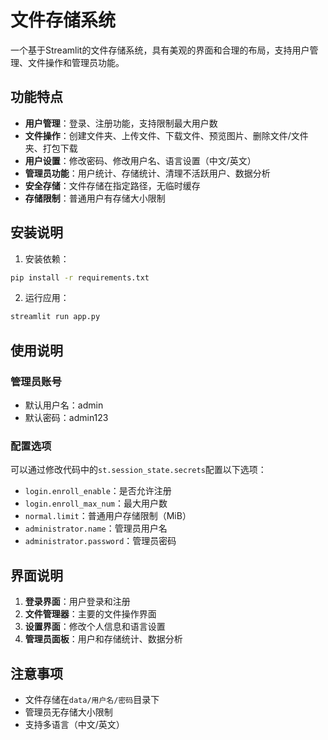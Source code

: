 # 文件存储系统

一个基于Streamlit的文件存储系统，具有美观的界面和合理的布局，支持用户管理、文件操作和管理员功能。

## 功能特点

- **用户管理**：登录、注册功能，支持限制最大用户数
- **文件操作**：创建文件夹、上传文件、下载文件、预览图片、删除文件/文件夹、打包下载
- **用户设置**：修改密码、修改用户名、语言设置（中文/英文）
- **管理员功能**：用户统计、存储统计、清理不活跃用户、数据分析
- **安全存储**：文件存储在指定路径，无临时缓存
- **存储限制**：普通用户有存储大小限制

## 安装说明

1. 安装依赖：

```bash
pip install -r requirements.txt
```

2. 运行应用：

```bash
streamlit run app.py
```

## 使用说明

### 管理员账号

- 默认用户名：admin
- 默认密码：admin123

### 配置选项

可以通过修改代码中的`st.session_state.secrets`配置以下选项：

- `login.enroll_enable`：是否允许注册
- `login.enroll_max_num`：最大用户数
- `normal.limit`：普通用户存储限制（MiB）
- `administrator.name`：管理员用户名
- `administrator.password`：管理员密码

## 界面说明

1. **登录界面**：用户登录和注册
2. **文件管理器**：主要的文件操作界面
3. **设置界面**：修改个人信息和语言设置
4. **管理员面板**：用户和存储统计、数据分析

## 注意事项

- 文件存储在`data/用户名/密码`目录下
- 管理员无存储大小限制
- 支持多语言（中文/英文）
